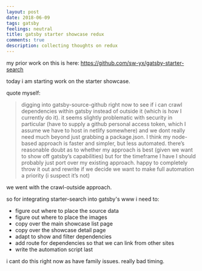 ```yaml
---
layout: post
date: 2018-06-09
tags: gatsby
feelings: neutral
title: gatsby starter showcase redux
comments: true
description: collecting thoughts on redux
---
```


my prior work on this is here: https://github.com/sw-yx/gatsby-starter-search

today i am starting work on the starter showcase.

quote myself: 

> digging into gatsby-source-github right now to see if i can crawl dependencies within gatsby instead of outside it (which is how I currently do it). it seems slightly problematic with security in particular (have to supply a github personal access token, which I assume we have to host in netlify somewhere) and we dont really need much beyond just grabbing a package.json. I think my node-based approach is faster and simpler, but less automated.
> there’s reasonable doubt as to whether my approach is best (given we want to show off gatsby’s capabilities) but for the timeframe I have I should probably just port over my existing approach. happy to completely throw it out and rewrite if we decide we want to make full automation a priority (i suspect it’s not)

we went with the crawl-outside approach.

so for integrating starter-search into gatsby's www i need to:

- figure out where to place the source data
- figure out where to place the images
- copy over the main showcase list page
- copy over the showcase detail page
- adapt to show and filter dependencies
- add route for dependencies so that we can link from other sites
- write the automation script last

i cant do this right now as have family issues. really bad timing.
